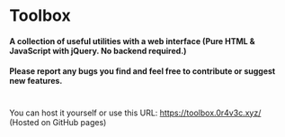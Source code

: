 # Toolbox

#### A collection of useful utilities with a web interface (Pure HTML & JavaScript with jQuery. No backend required.)

#### Please report any bugs you find and feel free to contribute or suggest new features.

#

You can host it yourself or use this URL: https://toolbox.0r4v3c.xyz/ (Hosted on GitHub pages)

